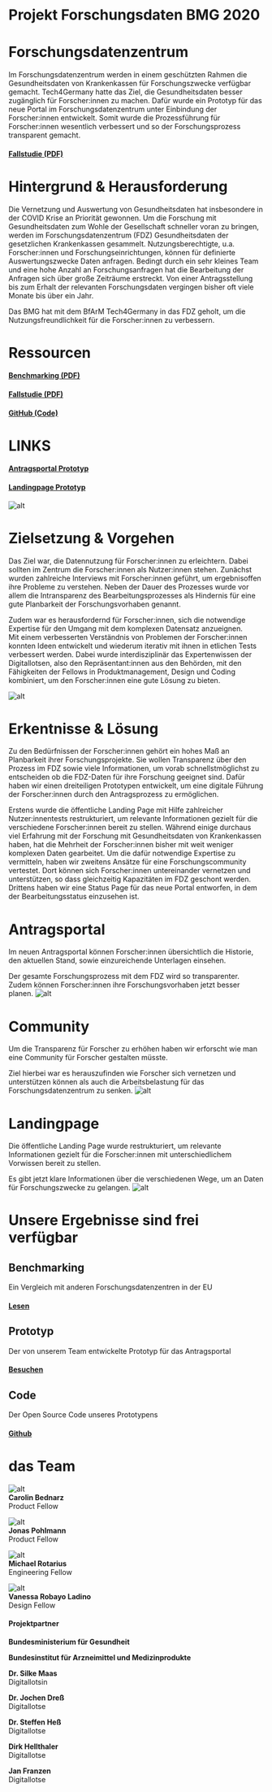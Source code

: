 # Projekt Forschungsdaten BMG 2020


# Forschungsdatenzentrum

Im Forschungsdatenzentrum werden in einem geschützten Rahmen die Gesundheitsdaten von Krankenkassen für Forschungszwecke verfügbar gemacht. Tech4Germany hatte das Ziel, die Gesundheitsdaten besser zugänglich für Forscher:innen zu machen. Dafür wurde ein Prototyp für das neue Portal im Forschungsdatenzentrum unter Einbindung der Forscher:innen entwickelt. Somit wurde die Prozessführung für Forscher:innen wesentlich verbessert und so der Forschungsprozess transparent gemacht. 


#### [Fallstudie (PDF)](f1_Fallstudie_FDZ.pdf)


# Hintergrund & Herausforderung

Die Vernetzung und Auswertung von Gesundheitsdaten hat insbesondere in der COVID Krise an Priorität gewonnen. Um die Forschung mit Gesundheitsdaten zum Wohle der Gesellschaft schneller voran zu bringen, werden im Forschungsdatenzentrum (FDZ) Gesundheitsdaten der gesetzlichen Krankenkassen gesammelt. Nutzungsberechtigte, u.a. Forscher:innen und Forschungseinrichtungen, können für definierte Auswertungszwecke Daten anfragen. Bedingt durch ein sehr kleines Team und eine hohe Anzahl an Forschungsanfragen hat die Bearbeitung der Anfragen sich über große Zeiträume erstreckt. Von einer Antragsstellung bis zum Erhalt der relevanten Forschungsdaten vergingen bisher oft viele Monate bis über ein Jahr. 

Das BMG hat mit dem BfArM Tech4Germany in das FDZ geholt, um die Nutzungsfreundlichkeit für die Forscher:innen zu verbessern.


# Ressourcen


#### [Benchmarking (PDF)](f2_Benchmarking-Forschungsdatenzentrum.pdf)


#### [Fallstudie (PDF)](f1_Fallstudie_FDZ.pdf)


#### [GitHub (Code)](https://github.com/tech4germany/fdz-portal) 


# LINKS


#### [Antragsportal Prototyp](https://fdz.tech4germany.org/)


#### [Landingpage Prototyp](https://www.figma.com/proto/FCtbGdUX5YFNlNisle6qhZ/%F0%9F%A4%96-FDZ-Landing-Page?node-id=129%3A1&scaling=min-zoom)

![alt](1_fdz-team-2-1280x960.jpeg)

# Zielsetzung & Vorgehen

Das Ziel war, die Datennutzung für Forscher:innen zu erleichtern. Dabei sollten im Zentrum die Forscher:innen als Nutzer:innen stehen. Zunächst wurden zahlreiche Interviews mit Forscher:innen geführt, um ergebnisoffen ihre Probleme zu verstehen. Neben der Dauer des Prozesses wurde vor allem die Intransparenz des Bearbeitungsprozesses als Hindernis für eine gute Planbarkeit der Forschungsvorhaben genannt.

Zudem war es herausfordernd für Forscher:innen, sich die notwendige Expertise für den Umgang mit dem komplexen Datensatz anzueignen. \
Mit einem verbesserten Verständnis von Problemen der Forscher:innen konnten Ideen entwickelt und wiederum iterativ mit ihnen in etlichen Tests verbessert werden. Dabei wurde interdisziplinär das Expertenwissen der Digitallotsen, also den Repräsentant:innen aus den Behörden, mit den Fähigkeiten der Fellows in Produktmanagement, Design und Coding kombiniert, um den Forscher:innen eine gute Lösung zu bieten. 

![alt](2_fdz-methoden-small2-1280x522.jpg)

# Erkentnisse & Lösung

Zu den Bedürfnissen der Forscher:innen gehört ein hohes Maß an Planbarkeit ihrer Forschungsprojekte. Sie wollen Transparenz über den Prozess im FDZ sowie viele Informationen, um vorab schnellstmöglichst zu entscheiden ob die FDZ-Daten für ihre Forschung geeignet sind. Dafür haben wir einen dreiteiligen Prototypen entwickelt, um eine digitale Führung der Forscher:innen durch den Antragsprozess zu ermöglichen.

Erstens wurde die öffentliche Landing Page mit Hilfe zahlreicher Nutzer:innentests restrukturiert, um relevante Informationen gezielt für die verschiedene Forscher:innen bereit zu stellen. Während einige durchaus viel Erfahrung mit der Forschung mit Gesundheitsdaten von Krankenkassen haben, hat die Mehrheit der Forscher:innen bisher mit weit weniger komplexen Daten gearbeitet. Um die dafür notwendige Expertise zu vermitteln, haben wir zweitens Ansätze für eine Forschungscommunity vertestet. Dort können sich Forscher:innen untereinander vernetzen und unterstützen, so dass gleichzeitig Kapazitäten im FDZ geschont werden. Drittens haben wir eine Status Page für das neue Portal entworfen, in dem der Bearbeitungsstatus einzusehen ist. 


# Antragsportal

Im neuen Antragsportal können Forscher:innen übersichtlich die Historie, den aktuellen Stand, sowie einzureichende Unterlagen einsehen.

Der gesamte Forschungsprozess mit dem FDZ wird so transparenter. Zudem können Forscher:innen ihre Forschungsvorhaben jetzt besser planen.
![alt](3_fdz-screen-1280x767.png)

# Community

Um die Transparenz für Forscher zu erhöhen haben wir erforscht wie man eine Community für Forscher gestalten müsste.

Ziel hierbei war es herauszufinden wie Forscher sich vernetzen und unterstützen können als auch die Arbeitsbelastung für das Forschungsdatenzentrum zu senken.
![alt](4_community-1280x824.png)

# Landingpage

Die öffentliche Landing Page wurde restrukturiert, um relevante Informationen gezielt für die Forscher:innen mit unterschiedlichem Vorwissen bereit zu stellen.

Es gibt jetzt klare Informationen über die verschiedenen Wege, um an Daten für Forschungszwecke zu gelangen.
![alt](5_landing-1280x824.png)

# Unsere Ergebnisse sind frei verfügbar


## Benchmarking

Ein Vergleich mit anderen Forschungsdatenzentren in der EU


#### [Lesen](f2_Benchmarking-Forschungsdatenzentrum.pdf) 


## Prototyp

Der von unserem Team entwickelte Prototyp für das Antragsportal


#### [Besuchen](https://fdz.tech4germany.org/) 


## Code

Der Open Source Code unseres Prototypens


#### [Github](https://github.com/tech4germany/fdz-portal) 


# das Team

![alt](6_Fellow-Carolin-Bednarz-Profilfoto_.jpg) \
**Carolin Bednarz** \
Product Fellow

![alt](7_Fellow-Jonas-Pohlmann-Profilfoto_.jpg) \
**Jonas Pohlmann** \
Product Fellow

![alt](8_Fellow-Michael-Rotarius-Profilfoto-_.jpg) \
**Michael Rotarius** \
Engineering Fellow

![alt](9_Fellow-Vanessa-Robayo-Ladino-Profilfoto_.jpg) \
**Vanessa Robayo Ladino** \
Design Fellow


#### Projektpartner

**Bundesministerium für Gesundheit**

**Bundesinstitut für Arzneimittel und Medizinprodukte**

**Dr. Silke Maas** \
Digitallotsin

**Dr. Jochen Dreß** \
Digitallotse

**Dr. Steffen Heß** \
Digitallotse

**Dirk Hellthaler** \
Digitallotse

**Jan Franzen** \
Digitallotse
